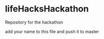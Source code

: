 # lifeHacksHackathon
Repository for the hackathon

add your name to this file and push it to master
